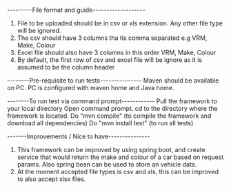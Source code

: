 ---------File format and guide-------------------
1. File to be uploaded should be in csv or xls extension. Any other file type will be ignored.
2. The csv should have 3 columns tha tis comma separated e.g VRM, Make, Colour
3. Excel file should also have 3 columns in this order VRM, Make, Colour
4. By default, the first row of csv and excel file will be ignore as it is assumed to be the column header


--------Pre-requisite to run tests---------------
Maven should be available on PC.
PC is configured with maven home and Java home.


--------To run test via command prompt------------
Pull the framework to your local directory
Open command prompt.
cd to the directory where the framework is located.
Do "mvn compile" (to compile the framework and download all dependencies)
Do "mvn install test" (to run all tests)


-------Improvements / Nice to have---------------

1. This framework can be improved by using spring boot, and create service that would return the make and colour of a car based on request params. Also spring bean can be used to store an vehicle data.
2. At the moment accepted file types is csv and xls, this can be improved to also accept xlsx files.
